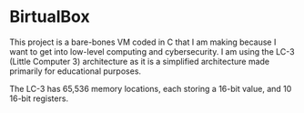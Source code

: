 # BirtualBox
This project is a bare-bones VM coded in C that I am making because I want to get into low-level computing and cybersecurity. I am using the LC-3 (Little Computer 3) architecture as it is a simplified architecture made primarily for educational purposes. 

The LC-3 has 65,536 memory locations, each storing a 16-bit value, and 10 16-bit registers. 
